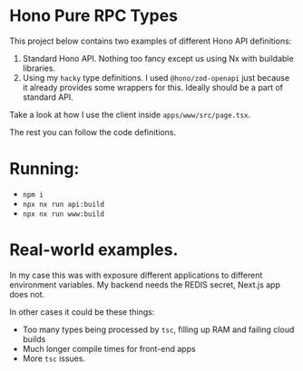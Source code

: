 # Hono Pure RPC Types

This project below contains two examples of different Hono API definitions:

1. Standard Hono API. Nothing too fancy except us using Nx with buildable libraries.
2. Using my `hacky` type definitions. I used `@hono/zod-openapi` just because it already provides some wrappers for this. Ideally should be a part of standard API.

Take a look at how I use the client inside `apps/www/src/page.tsx`.

The rest you can follow the code definitions.

# Running:

- `npm i`
- `npx nx run api:build`
- `npx nx run www:build`

# Real-world examples.

In my case this was with exposure different applications to different environment variables. My backend needs the REDIS secret, Next.js app does not.

In other cases it could be these things:

- Too many types being processed by `tsc`, filling up RAM and failing cloud builds
- Much longer compile times for front-end apps
- More `tsc` issues.
